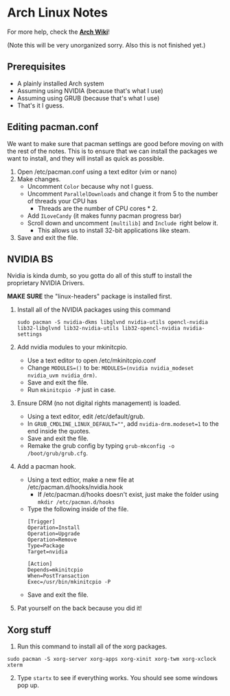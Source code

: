 # Arch Linux Notes

For more help, check the [**Arch Wiki**](wiki.archlinux.org)!

(Note this will be very unorganized sorry. Also this is not finished yet.)

## Prerequisites
* A plainly installed Arch system
* Assuming using NVIDIA (because that's what I use)
* Assuming using GRUB (because that's what I use)
* That's it I guess.

## Editing pacman.conf

We want to make sure that pacman settings are good before moving on with the rest of the notes. 
This is to ensure that we can install the packages we want to install, and they will install as
quick as possible.

1. Open /etc/pacman.conf using a text editor (vim or nano)
2. Make changes.
   * Uncomment ```Color``` because why not I guess.
   * Uncomment ```ParallelDownloads``` and change it from 5 to the number of threads your CPU has
     * Threads are the number of CPU cores * 2.
   * Add ```ILoveCandy``` (it makes funny pacman progress bar)
   * Scroll down and uncomment ```[multilib]``` and ```Include ```right below it.
     * This allows us to install 32-bit applications like steam.
3. Save and exit the file.

## NVIDIA BS
Nvidia is kinda dumb, so you gotta do all of this stuff to install the proprietary NVIDIA Drivers.

**MAKE SURE** the "linux-headers" package is installed first.
1. Install all of the NVIDIA packages using this command

   ```
   sudo pacman -S nvidia-dkms libglvnd nvidia-utils opencl-nvidia lib32-libglvnd lib32-nvidia-utils lib32-opencl-nvidia nvidia-settings
   ```
   
2. Add nvidia modules to your mkinitcpio.
   * Use a text editor to open /etc/mkinitcpio.conf
   * Change ```MODULES=()```
     to be: ```MODULES=(nvidia nvidia_modeset nvidia_uvm nvidia_drm)```.
   * Save and exit the file.
   * Run ``` mkinitcpio -P ``` just in case.

3. Ensure DRM (no not digital rights management) is loaded.
   * Using a text editor, edit /etc/default/grub.
   * In ```GRUB_CMDLINE_LINUX_DEFAULT=""```, add ```nvidia-drm.modeset=1``` to the end inside the quotes.
   * Save and exit the file.
   * Remake the grub config by typing ```grub-mkconfig -o /boot/grub/grub.cfg```.

4. Add a pacman hook.
   * Using a text edtior, make a new file at /etc/pacman.d/hooks/nvidia.hook
     * If /etc/pacman.d/hooks doesn't exist, just make the folder using ```mkdir /etc/pacman.d/hooks```
   * Type the following inside of the file.
     ```
     [Trigger]
     Operation=Install
     Operation=Upgrade
     Operation=Remove
     Type=Package
     Target=nvidia

     [Action]
     Depends=mkinitcpio
     When=PostTransaction
     Exec=/usr/bin/mkinitcpio -P
     ```
   * Save and exit the file.
5. Pat yourself on the back because you did it!
## Xorg stuff
1. Run this command to install all of the xorg packages.
```
sudo pacman -S xorg-server xorg-apps xorg-xinit xorg-twm xorg-xclock xterm
```
2. Type ```startx``` to see if everything works. You should see some windows pop up.


